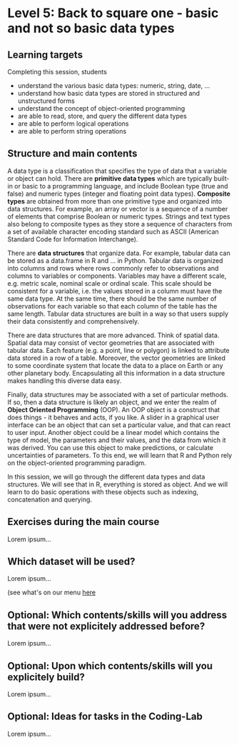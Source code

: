 # Level 5: Back to square one - basic and not so basic data types

## Learning targets

Completing this session, students
- understand the various basic data types: numeric, string, date, ...
- understand how basic data types are stored in structured and unstructured forms
- understand the concept of object-oriented programming
- are able to read, store, and query the different data types
- are able to perform logical operations
- are able to perform string operations

## Structure and main contents

A data type is a classification that specifies the type of data that a variable or object can hold. There are **primitive data types** which are typically built-in or basic to a programming language, and include Boolean type (true and false) and numeric types (integer and floating point data types). **Composite types** are obtained from more than one primitive type and organized into data structures. For example, an array or vector is a sequence of a number of elements that comprise Boolean or numeric types. Strings and text types also belong to composite types as they store a sequence of characters from a set of available character encoding standard such as ASCII (American Standard Code for Information Interchange).

There are **data structures** that organize data. For example, tabular data can be stored as a data.frame in R and ... in Python. Tabular data is organized into columns and rows where rows commonly refer to observations and columns to variables or components. Variables may have a different scale, e.g. metric scale, nominal scale or ordinal scale. This scale should be consistent for a variable, i.e. the values stored in a column must have the same data type. At the same time, there should be the same number of observations for each variable so that each column of the table has the same length. Tabular data structures are built in a way so that users supply their data consistently and comprehensively.

There are data structures that are more advanced. Think of spatial data. Spatial data may consist of vector geometries that are associated with tabular data. Each feature (e.g. a point, line or polygon) is linked to attribute data stored in a row of a table. Moreover, the vector geometries are linked to some coordinate system that locate the data to a place on Earth or any other planetary body. Encapsulating all this information in a data structure makes handling this diverse data easy.

Finally, data structures may be associated with a set of particular methods. If so, then a data structure is likely an object, and we enter the realm of **Object Oriented Programming** (OOP). An OOP object is a construct that does things - it behaves and acts, if you like. A slider in a graphical user interface can be an object that can set a particular value, and that can react to user input. Another object could be a linear model which contains the type of model, the  parameters and their values, and the data from which it was derived. You can use this object to make predictions, or calculate uncertainties of parameters. To this end, we will learn that R and Python rely on the object-oriented programming paradigm.

In this session, we will go through the different data types and data structures. We will see that in R, everything is stored as object. And we will learn to do basic operations with these objects such as indexing, concatenation and querying.

## Exercises during the main course

Lorem ipsum...

## Which dataset will be used?

Lorem ipsum...

(see what's on our menu [here](https://docs.google.com/document/d/1_G0cOln6_omAV4TaKkYK8tFK1fvvzaH_YP5BD31ZzUE/edit#)

## Optional: Which contents/skills will you address that were not explicitely addressed before?

Lorem ipsum...


## Optional: Upon which contents/skills will you explicitely build?

Lorem ipsum...


## Optional: Ideas for tasks in the Coding-Lab

Lorem ipsum...

